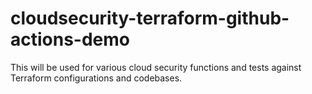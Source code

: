 # cloudsecurity-terraform-github-actions-demo
This will be used for various cloud security functions and tests against Terraform configurations and codebases.
